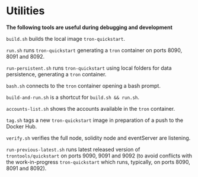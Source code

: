 # Utilities

__The following tools are useful during debugging and development__

`build.sh` builds the local image `tron-quickstart`.

`run.sh` runs `tron-quickstart` generating a `tron` container on ports 8090, 8091 and 8092.

`run-persistent.sh` runs `tron-quickstart` using local folders for data persistence, generating a `tron` container.

`bash.sh` connects to the `tron` container opening a bash prompt.

`build-and-run.sh` is a shortcut for `build.sh && run.sh`.

`accounts-list.sh` shows the accounts available in the `tron` container.

`tag.sh` tags a new `tron-quickstart` image in preparation of a push to the Docker Hub.

`verify.sh` verifies the full node, solidity node and eventServer are listening.

`run-previous-latest.sh` runs latest released version of `trontools/quickstart` on ports 9090, 9091 and 9092 (to avoid conflicts with the work-in-progress `tron-quickstart` which runs, typically, on ports 8090, 8091 and 8092).
